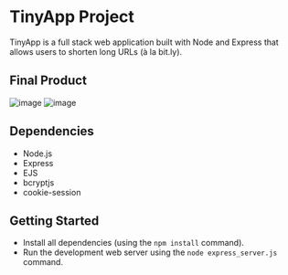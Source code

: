 # TinyApp Project

TinyApp is a full stack web application built with Node and Express that allows users to shorten long URLs (à la bit.ly).

## Final Product

![image](https://github.com/sarahmanhard/tinyapp/assets/128875282/fecbfc64-2aa8-4625-bac2-ab36590b875a)
![image](https://github.com/sarahmanhard/tinyapp/assets/128875282/e9c7f741-50c8-4b79-a01c-4482be955b6e)

## Dependencies

- Node.js
- Express
- EJS
- bcryptjs
- cookie-session

## Getting Started

- Install all dependencies (using the `npm install` command).
- Run the development web server using the `node express_server.js` command.

